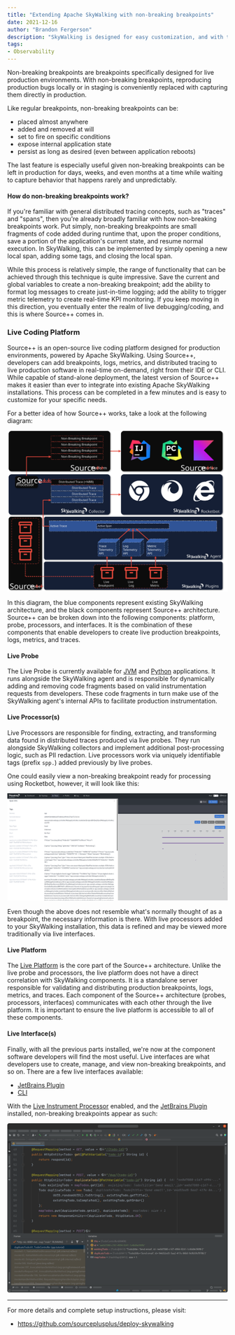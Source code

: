 ```yaml
---
title: "Extending Apache SkyWalking with non-breaking breakpoints"
date: 2021-12-16
author: "Brandon Fergerson"
description: "SkyWalking is designed for easy customization, and with the latest release of Source++, it is now easier than ever to add non-breaking breakpoints to existing SkyWalking installations."
tags:
- Observability
---
```


Non-breaking breakpoints are breakpoints specifically designed for live production environments. With non-breaking breakpoints, reproducing production bugs locally or in staging is conveniently replaced with capturing them directly in production.

Like regular breakpoints, non-breaking breakpoints can be:
- placed almost anywhere
- added and removed at will
- set to fire on specific conditions
- expose internal application state
- persist as long as desired (even between application reboots)

The last feature is especially useful given non-breaking breakpoints can be left in production for days, weeks, and even months at a time while waiting to capture behavior that happens rarely and unpredictably.

#### How do non-breaking breakpoints work?

If you're familiar with general distributed tracing concepts, such as "traces" and "spans", then you're already broadly familiar with how non-breaking breakpoints work. Put simply, non-breaking breakpoints are small fragments of code added during runtime that, upon the proper conditions, save a portion of the application's current state, and resume normal execution. In SkyWalking, this can be implemented by simply opening a new local span, adding some tags, and closing the local span. 

While this process is relatively simple, the range of functionality that can be achieved through this technique is quite impressive.
Save the current and global variables to create a non-breaking breakpoint; add the ability to format log messages to create just-in-time logging; add the ability to trigger metric telemetry to create real-time KPI monitoring. If you keep moving in this direction, you eventually enter the realm of live debugging/coding, and this is where Source++ comes in.

### Live Coding Platform

Source++ is an open-source live coding platform designed for production environments, powered by Apache SkyWalking. Using Source++, developers can add breakpoints, logs, metrics, and distributed tracing to live production software in real-time on-demand, right from their IDE or CLI. While capable of stand-alone deployment, the latest version of Source++ makes it easier than ever to integrate into existing Apache SkyWalking installations. This process can be completed in a few minutes and is easy to customize for your specific needs.

For a better idea of how Source++ works, take a look at the following diagram:

![](./enhanced_sw_setup.svg)

In this diagram, the blue components represent existing SkyWalking architecture, and the black components represent Source++ architecture. Source++ can be broken down into the following components: platform, probe, processors, and interfaces. It is the combination of these components that enable developers to create live production breakpoints, logs, metrics, and traces.

#### Live Probe

The Live Probe is currently available for [JVM](https://github.com/sourceplusplus/probe-jvm) and [Python](https://github.com/sourceplusplus/probe-python) applications. It runs alongside the SkyWalking agent and is responsible for dynamically adding and removing code fragments based on valid instrumentation requests from developers. These code fragments in turn make use of the SkyWalking agent's internal APIs to facilitate production instrumentation.

#### Live Processor(s)

Live Processors are responsible for finding, extracting, and transforming data found in distributed traces produced via live probes. They run alongside SkyWalking collectors and implement additional post-processing logic, such as PII redaction. Live processors work via uniquely identifiable tags (prefix `spp.`) added previously by live probes.

One could easily view a non-breaking breakpoint ready for processing using Rocketbot, however, it will look like this:

![](./rocketbot_nbb.png)

Even though the above does not resemble what's normally thought of as a breakpoint, the necessary information is there. With live processors added to your SkyWalking installation, this data is refined and may be viewed more traditionally via live interfaces.

#### Live Platform

The [Live Platform](https://github.com/sourceplusplus/live-platform) is the core part of the Source++ architecture. Unlike the live probe and processors, the live platform does not have a direct correlation with SkyWalking components. It is a standalone server responsible for validating and distributing production breakpoints, logs, metrics, and traces. Each component of the Source++ architecture (probes, processors, interfaces) communicates with each other through the live platform. It is important to ensure the live platform is accessible to all of these components. 

#### Live Interface(s)

Finally, with all the previous parts installed, we're now at the component software developers will find the most useful. Live interfaces are what developers use to create, manage, and view non-breaking breakpoints, and so on. There are a few live interfaces available:
- [JetBrains Plugin](https://github.com/sourceplusplus/interface-jetbrains)
- [CLI](https://github.com/sourceplusplus/interface-cli)

With the [Live Instrument Processor](https://github.com/sourceplusplus/processor-live-instrument) enabled, and the [JetBrains Plugin](https://github.com/sourceplusplus/interface-jetbrains) installed, non-breaking breakpoints appear as such:

![](./ide_breakpoint.png)

---

For more details and complete setup instructions, please visit:
- https://github.com/sourceplusplus/deploy-skywalking

